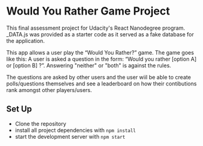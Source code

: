 # Would You Rather Game Project

This final assessment project for Udacity's React Nanodegree program. \_DATA.js was provided as a starter code as it served as a fake database for the application.

This app allows a user play the “Would You Rather?” game. The game goes like this: A user is asked a question in the form: “Would you rather [option A] or [option B] ?”. Answering "neither" or "both" is against the rules.

The questions are asked by other users and the user wiil be able to create polls/questions themselves and see a leaderboard on how their contibutions rank amongst other players/users.

## Set Up

- Clone the repository
- install all project dependencies with `npm install`
- start the development server with `npm start`
